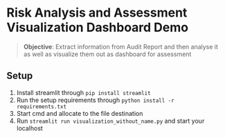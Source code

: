 # Risk Analysis and Assessment Visualization Dashboard Demo
> __Objective__: Extract information from Audit Report and then analyse it as well as visualize them out as dashboard for assessment

## Setup
1. Install streamlit through `pip install streamlit`
2. Run the setup requirements through `python install -r requirements.txt`
3. Start cmd and allocate to the file destination
4. Run `streamlit run visualization_without_name.py` and start your localhost
